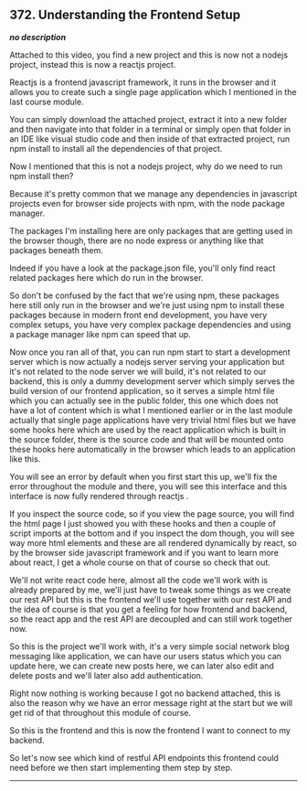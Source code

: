 ## 372. Understanding the Frontend Setup

<strong><em>no description</em></strong>

Attached to this video, you find a new project and this is now not a nodejs
project, instead this is now a reactjs project. 

Reactjs is a frontend javascript framework, it runs in the browser and it allows
you to create such a single page application which I mentioned in the last
course module. 

You can simply download the attached project, extract it into a new folder and
then navigate into that folder in a terminal or simply open that folder in an
IDE like visual studio code and then inside of that extracted project, run npm
install to install all the dependencies of that project. 

Now I mentioned that this is not a nodejs project, why do we need to run npm
install then? 

Because it's pretty common that we manage any dependencies in javascript
projects even for browser side projects with npm, with the node package manager.


The packages I'm installing here are only packages that are getting used in the
browser though, there are no node express or anything like that packages beneath
them. 

Indeed if you have a look at the package.json file, you'll only find react
related packages here which do run in the browser. 

So don't be confused by the fact that we're using npm, these packages here still
only run in the browser and we're just using npm to install these packages
because in modern front end development, you have very complex setups, you have
very complex package dependencies and using a package manager like npm can speed
that up. 

Now once you ran all of that, you can run npm start to start a development
server which is now actually a nodejs server serving your application but it's
not related to the node server we will build, it's not related to our backend,
this is only a dummy development server which simply serves the build version of
our frontend application, so it serves a simple html file which you can actually
see in the public folder, this one which does not have a lot of content which is
what I mentioned earlier or in the last module actually that single page
applications have very trivial html files but we have some hooks here which are
used by the react application which is built in the source folder, there is the
source code and that will be mounted onto these hooks here automatically in the
browser which leads to an application like this. 

You will see an error by default when you first start this up, we'll fix the
error throughout the module and there, you will see this interface and this
interface is now fully rendered through reactjs . 

If you inspect the source code, so if you view the page source, you will find
the html page I just showed you with these hooks and then a couple of script
imports at the bottom and if you inspect the dom though, you will see way more
html elements and these are all rendered dynamically by react, so by the browser
side javascript framework and if you want to learn more about react, I get a
whole course on that of course so check that out. 

We'll not write react code here, almost all the code we'll work with is already
prepared by me, we'll just have to tweak some things as we create our rest API
but this is the frontend we'll use together with our rest API and the idea of
course is that you get a feeling for how frontend and backend, so the react app
and the rest API are decoupled and can still work together now. 

So this is the project we'll work with, it's a very simple social network blog
messaging like application, we can have our users status which you can update
here, we can create new posts here, we can later also edit and delete posts and
we'll later also add authentication. 

Right now nothing is working because I got no backend attached, this is also the
reason why we have an error message right at the start but we will get rid of
that throughout this module of course. 

So this is the frontend and this is now the frontend I want to connect to my
backend. 

So let's now see which kind of restful API endpoints this frontend could need
before we then start implementing them step by step. 

---